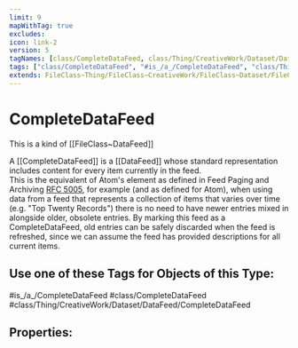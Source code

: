 ```yaml
---
limit: 9
mapWithTag: true
excludes:
icon: link-2
version: 5
tagNames: [class/CompleteDataFeed, class/Thing/CreativeWork/Dataset/DataFeed/CompleteDataFeed, is_a_/CompleteDataFeed, schema-org/CompleteDataFeed]
tags: ["class/CompleteDataFeed", "#is_/a_/CompleteDataFeed", "class/Thing/CreativeWork/Dataset/DataFeed/CompleteDataFeed"]
extends: FileClass~Thing/FileClass~CreativeWork/FileClass~Dataset/FileClass~DataFeed
---
```


# CompleteDataFeed
This is a kind of [[FileClass~DataFeed]]

A [[CompleteDataFeed]] is a [[DataFeed]] whose standard representation includes content for every item currently in the feed.  
 This is the equivalent of Atom's element as defined in Feed Paging and Archiving [RFC 5005](https://tools.ietf.org/html/rfc5005), for example (and as defined for Atom), when using data from a feed that represents a collection of items that varies over time (e.g. "Top Twenty Records") there is no need to have newer entries mixed in alongside older, obsolete entries. By marking this feed as a CompleteDataFeed, old entries can be safely discarded when the feed is refreshed, since we can assume the feed has provided descriptions for all current items.


## Use one of these Tags for Objects of this Type:

#is_/a_/CompleteDataFeed
#class/CompleteDataFeed
#class/Thing/CreativeWork/Dataset/DataFeed/CompleteDataFeed

## Properties:


